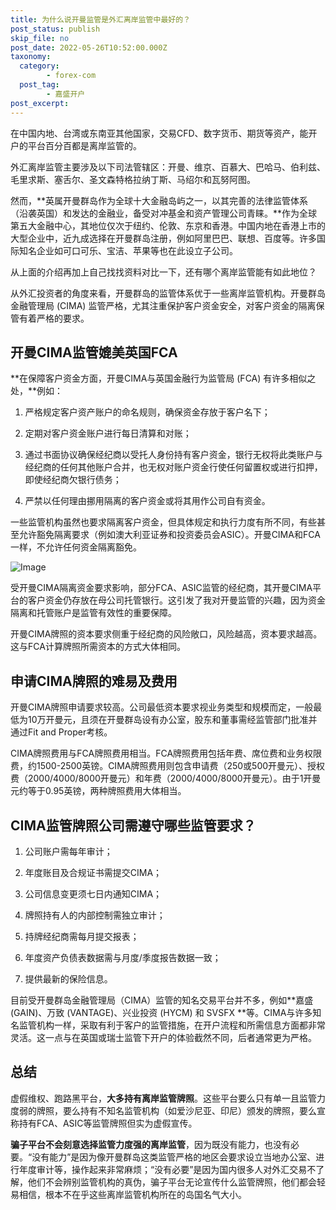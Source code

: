```yaml
---
title: 为什么说开曼监管是外汇离岸监管中最好的？
post_status: publish
skip_file: no
post_date: 2022-05-26T10:52:00.000Z
taxonomy:
  category:
        - forex-com
  post_tag:
        - 嘉盛开户
post_excerpt: 
---
```

在中国内地、台湾或东南亚其他国家，交易CFD、数字货币、期货等资产，能开户的平台百分百都是离岸监管的。

外汇离岸监管主要涉及以下司法管辖区：开曼、维京、百慕大、巴哈马、伯利兹、毛里求斯、塞舌尔、圣文森特格拉纳丁斯、马绍尔和瓦努阿图。

然而，**英属开曼群岛作为全球十大金融岛屿之一，以其完善的法律监管体系（沿袭英国）和发达的金融业，备受对冲基金和资产管理公司青睐。**作为全球第五大金融中心，其地位仅次于纽约、伦敦、东京和香港。中国内地在香港上市的大型企业中，近九成选择在开曼群岛注册，例如阿里巴巴、联想、百度等。许多国际知名企业如可口可乐、宝洁、苹果等也在此设立子公司。

从上面的介绍再加上自己找找资料对比一下，还有哪个离岸监管能有如此地位？

从外汇投资者的角度来看，开曼群岛的监管体系优于一些离岸监管机构。开曼群岛金融管理局 (CIMA) 监管严格，尤其注重保护客户资金安全，对客户资金的隔离保管有着严格的要求。

## 开曼CIMA监管媲美英国FCA

**在保障客户资金方面，开曼CIMA与英国金融行为监管局 (FCA) 有许多相似之处，**例如：

1. 严格规定客户资产账户的命名规则，确保资金存放于客户名下；

1. 定期对客户资金账户进行每日清算和对账；

1. 通过书面协议确保经纪商以受托人身份持有客户资金，银行无权将此类账户与经纪商的任何其他账户合并，也无权对账户资金行使任何留置权或进行扣押，即使经纪商欠银行债务；

1. 严禁以任何理由挪用隔离的客户资金或将其用作公司自有资金。

一些监管机构虽然也要求隔离客户资金，但具体规定和执行力度有所不同，有些甚至允许豁免隔离要求（例如澳大利亚证券和投资委员会ASIC）。开曼CIMA和FCA一样，不允许任何资金隔离豁免。

![Image](https://prod-files-secure.s3.us-west-2.amazonaws.com/39ed1227-6d7d-4570-be36-9ccd4a2c4241/bd849744-3fcb-4a37-8312-357962c8f065/image.png?X-Amz-Algorithm=AWS4-HMAC-SHA256&X-Amz-Content-Sha256=UNSIGNED-PAYLOAD&X-Amz-Credential=ASIAZI2LB4664WZUW3JZ%2F20250802%2Fus-west-2%2Fs3%2Faws4_request&X-Amz-Date=20250802T101347Z&X-Amz-Expires=3600&X-Amz-Security-Token=IQoJb3JpZ2luX2VjENn%2F%2F%2F%2F%2F%2F%2F%2F%2F%2FwEaCXVzLXdlc3QtMiJIMEYCIQCH1TX3X4SaeJBTP9Kc7bV2t03%2BjUcXIvzANRrZWJ1scwIhAIQin2XPyfjqFz7URqjI1LoU%2Fnex7mTqV9pjd%2BzL%2BVowKv8DCBIQABoMNjM3NDIzMTgzODA1IgzqPgcT3tropfftHFUq3AM6QESLO3d%2Boik0yQ5CsDajkeg6cT9d1ytA1O0TD6sc0I5gghG2Kqt6gscmlqijWIIU3eiB4UX31a%2FZh3ZM9QIABV8vT9CgG%2Bg8zQ76JILMHSCpYtSNUVkF7gWh3DmMqR3uspNktEdJ1zDfldNfuF84LDgGRodVt0n0xc3%2FmfrwV99JYyUWy%2BeewrT4eXhag2HPO7vSBfu3MOTKhb6%2FhUZleBuTFNp7A2%2ByQAYHvtHNSLOJjrgd37am5vkXOJzNoh4FZdC%2BCAdJdWngp9MkuaxOXboX57MEed5vEKLwndF%2FvNuY5HmEvysD8OFjWV77cJgrSCS5uwIsqvIpTSAfURnUc0QNe1dwm6JlaAHKM3GNwUPRagKH6HL33cLbCYfV7oBmMrqhN3SnvQwuwn555fAaHGMx%2B7%2BfVp%2FKHFqnl9H61drJ1OEnAKOSf0qt0%2BWCuezreQhHKoTPk6pK4KVYtXL%2FIdr84oJeB%2FbF28EeBDhoNhAB13H8EyBsMTpeb5HTjJE%2Fh4WcATxF12yscR%2ByyXv3959Kgzu%2BK%2B4AzRZ1iYMRo%2F5p3bC6cVDDqWX2qy1S4zDfGpO9EiNUTAy0Jtjynlx8QNV1A4Adk0u63dwfZfM7yIBvz4fARy%2BIm%2BuLLzDvprfEBjqkAUqyqAzFdUJVcimtF9wBhwVKDYY8tDhjwdEMn%2FFAQU%2FT7dK%2BOUlEy4e9LeAHOPMC4S3NAFefQNt4ZMYyrP6YGoAsqP9un3ODnbg8xNOqMcWowWMrhVgq0QwZESPi9MqJUJENN0gIQuFLnajffKa%2BLQzdkYE7JDYFqKB4O%2FlN3u78C58WVQthkzS2HGGef6McAS3KbhMZ8foN0yOXXIK%2FmsAqWzIR&X-Amz-Signature=aaed0babfd7254d8f7629e1aaabe1819223397d92c6603b4509e9e0a80bbf93b&X-Amz-SignedHeaders=host&x-amz-checksum-mode=ENABLED&x-id=GetObject)

受开曼CIMA隔离资金要求影响，部分FCA、ASIC监管的经纪商，其开曼CIMA平台的客户资金仍存放在母公司托管银行。这引发了我对开曼监管的兴趣，因为资金隔离和托管账户是监管有效性的重要保障。

开曼CIMA牌照的资本要求侧重于经纪商的风险敞口，风险越高，资本要求越高。这与FCA计算牌照所需资本的方式大体相同。

## **申请CIMA牌照的难易及费用**

开曼CIMA牌照申请要求较高。公司最低资本要求视业务类型和规模而定，一般最低为10万开曼元，且须在开曼群岛设有办公室，股东和董事需经监管部门批准并通过Fit and Proper考核。

CIMA牌照费用与FCA牌照费用相当。FCA牌照费用包括年费、席位费和业务权限费，约1500-2500英镑。CIMA牌照费用则包含申请费（250或500开曼元）、授权费（2000/4000/8000开曼元）和年费（2000/4000/8000开曼元）。由于1开曼元约等于0.95英镑，两种牌照费用大体相当。

## CIMA监管牌照公司需遵守哪些监管要求？

1. 公司账户需每年审计；

1. 年度账目及合规证书需提交CIMA；

1. 公司信息变更须七日内通知CIMA；

1. 牌照持有人的内部控制需独立审计；

1. 持牌经纪商需每月提交报表；

1. 年度资产负债表数据需与月度/季度报告数据一致；

1. 提供最新的保险信息。

目前受开曼群岛金融管理局（CIMA）监管的知名交易平台并不多，例如**嘉盛 (GAIN)、万致 (VANTAGE)、兴业投资 (HYCM) 和 SVSFX **等。CIMA与许多知名监管机构一样，采取有利于客户的监管措施，在开户流程和所需信息方面都非常灵活。这一点与在英国或瑞士监管下开户的体验截然不同，后者通常更为严格。

## 总结

虚假维权、跑路黑平台，**大多持有离岸监管牌照**。这些平台要么只有单一且监管力度弱的牌照，要么持有不知名监管机构（如爱沙尼亚、印尼）颁发的牌照，要么宣称持有FCA、ASIC等监管牌照但实为虚假宣传。

**骗子平台不会刻意选择监管力度强的离岸监管**，因为既没有能力，也没有必要。“没有能力”是因为像开曼群岛这类监管严格的地区会要求设立当地办公室、进行年度审计等，操作起来非常麻烦；“没有必要”是因为国内很多人对外汇交易不了解，他们不会辨别监管机构的真伪，骗子平台无论宣传什么监管牌照，他们都会轻易相信，根本不在乎这些离岸监管机构所在的岛国名气大小。